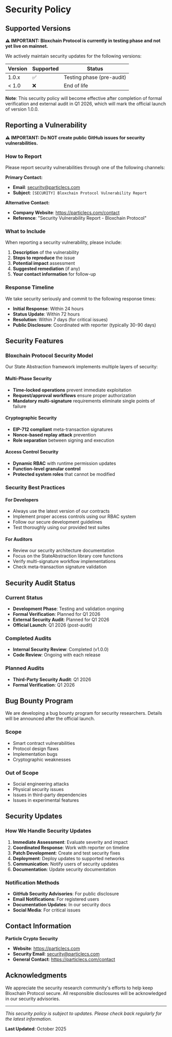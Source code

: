 # Security Policy

## Supported Versions

**⚠️ IMPORTANT: Bloxchain Protocol is currently in testing phase and not yet live on mainnet.**

We actively maintain security updates for the following versions:

| Version | Supported          | Status |
| ------- | ------------------ | ------ |
| 1.0.x   | :white_check_mark: | Testing phase (pre-audit) |
| < 1.0   | :x:                | End of life |

**Note**: This security policy will become effective after completion of formal verification and external audit in Q1 2026, which will mark the official launch of version 1.0.0.

## Reporting a Vulnerability

**⚠️ IMPORTANT: Do NOT create public GitHub issues for security vulnerabilities.**

### How to Report

Please report security vulnerabilities through one of the following channels:

**Primary Contact:**
- **Email**: security@particlecs.com
- **Subject**: `[SECURITY] Bloxchain Protocol Vulnerability Report`

**Alternative Contact:**
- **Company Website**: https://particlecs.com/contact
- **Reference**: "Security Vulnerability Report - Bloxchain Protocol"

### What to Include

When reporting a security vulnerability, please include:

1. **Description** of the vulnerability
2. **Steps to reproduce** the issue
3. **Potential impact** assessment
4. **Suggested remediation** (if any)
5. **Your contact information** for follow-up

### Response Timeline

We take security seriously and commit to the following response times:

- **Initial Response**: Within 24 hours
- **Status Update**: Within 72 hours  
- **Resolution**: Within 7 days (for critical issues)
- **Public Disclosure**: Coordinated with reporter (typically 30-90 days)

## Security Features

### Bloxchain Protocol Security Model

Our State Abstraction framework implements multiple layers of security:

#### Multi-Phase Security
- **Time-locked operations** prevent immediate exploitation
- **Request/approval workflows** ensure proper authorization
- **Mandatory multi-signature** requirements eliminate single points of failure

#### Cryptographic Security
- **EIP-712 compliant** meta-transaction signatures
- **Nonce-based replay attack** prevention
- **Role separation** between signing and execution

#### Access Control Security
- **Dynamic RBAC** with runtime permission updates
- **Function-level granular control**
- **Protected system roles** that cannot be modified

### Security Best Practices

#### For Developers
- Always use the latest version of our contracts
- Implement proper access controls using our RBAC system
- Follow our secure development guidelines
- Test thoroughly using our provided test suites

#### For Auditors
- Review our security architecture documentation
- Focus on the StateAbstraction library core functions
- Verify multi-signature workflow implementations
- Check meta-transaction signature validation

## Security Audit Status

### Current Status
- **Development Phase**: Testing and validation ongoing
- **Formal Verification**: Planned for Q1 2026
- **External Security Audit**: Planned for Q1 2026
- **Official Launch**: Q1 2026 (post-audit)

### Completed Audits
- **Internal Security Review**: Completed (v1.0.0)
- **Code Review**: Ongoing with each release

### Planned Audits
- **Third-Party Security Audit**: Q1 2026
- **Formal Verification**: Q1 2026

## Bug Bounty Program

We are developing a bug bounty program for security researchers. Details will be announced after the official launch.

### Scope
- Smart contract vulnerabilities
- Protocol design flaws
- Implementation bugs
- Cryptographic weaknesses

### Out of Scope
- Social engineering attacks
- Physical security issues
- Issues in third-party dependencies
- Issues in experimental features

## Security Updates

### How We Handle Security Updates

1. **Immediate Assessment**: Evaluate severity and impact
2. **Coordinated Response**: Work with reporter on timeline
3. **Patch Development**: Create and test security fixes
4. **Deployment**: Deploy updates to supported networks
5. **Communication**: Notify users of security updates
6. **Documentation**: Update security documentation

### Notification Methods

- **GitHub Security Advisories**: For public disclosure
- **Email Notifications**: For registered users
- **Documentation Updates**: In our security docs
- **Social Media**: For critical issues

## Contact Information

**Particle Crypto Security**
- **Website**: https://particlecs.com
- **Security Email**: security@particlecs.com
- **General Contact**: https://particlecs.com/contact

## Acknowledgments

We appreciate the security research community's efforts to help keep Bloxchain Protocol secure. All responsible disclosures will be acknowledged in our security advisories.

---

*This security policy is subject to updates. Please check back regularly for the latest information.*

**Last Updated**: October 2025
